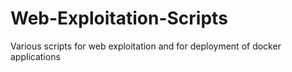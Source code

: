 # Web-Exploitation-Scripts
Various scripts for web exploitation and for deployment of docker applications
